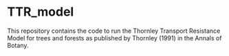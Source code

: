 # TTR_model
This repository contains the code to run the Thornley Transport Resistance Model for trees and forests as published by Thornley (1991) in the Annals of Botany.
